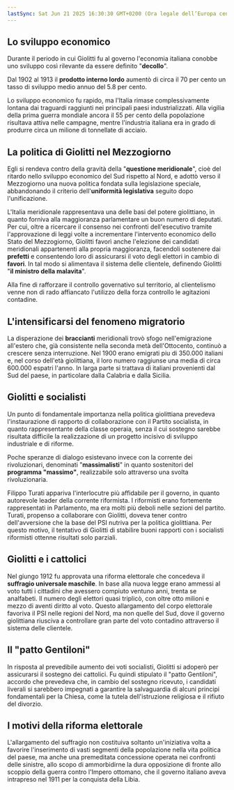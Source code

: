 ```yaml
---
lastSync: Sat Jun 21 2025 16:30:30 GMT+0200 (Ora legale dell’Europa centrale)
---
```

## Lo sviluppo economico
Durante il periodo in cui Giolitti fu al governo l'economia italiana conobbe uno sviluppo così rilevante da essere definito "**decollo**".

Dal 1902 al 1913 il **prodotto interno lordo** aumentò di circa il 70 per cento un tasso di sviluppo medio annuo del 5.8 per cento.

Lo sviluppo economico fu rapido, ma l'Italia rimase complessivamente lontana dai traguardi raggiunti nei principali paesi industrializzati. Alla vigilia della prima guerra mondiale ancora il 55 per cento della popolazione risultava attiva nelle campagne, mentre l'industria italiana era in grado di produrre circa un milione di tonnellate di acciaio.

## La politica di Giolitti nel Mezzogiorno
Egli si rendeva contro della gravità della "**questione meridionale**", cioè del ritardo nello sviluppo economico del Sud rispetto al Nord, e adottò verso il Mezzogiorno una nuova politica fondata sulla legislazione speciale, abbandonando il criterio dell'**uniformità legislativa** seguito dopo l'unificazione.

L'Italia meridionale rappresentava una delle basi del potere giolittiano, in quanto forniva alla maggioranza parlamentare un buon numero di deputati. Per cui, oltre a ricercare il consenso nei confronti dell'esecutivo tramite l'approvazione di leggi volte a incrementare l'intervento economico dello Stato del Mezzogiorno, Giolitti favorì anche l'elezione dei candidati meridionali appartenenti alla propria maggioranza, facendoli sostenere dai **prefetti** e consentendo loro di assicurarsi il voto degli elettori in cambio di **favori**. In tal modo si alimentava il sistema delle clientele, definendo Giolitti "**il ministro della malavita**".

Alla fine di rafforzare il controllo governativo sul territorio, al clientelismo venne non di rado affiancato l'utilizzo della forza controllo le agitazioni contadine.

## L'intensificarsi del fenomeno migratorio
La disperazione dei **braccianti** meridionali trovò sfogo nell'emigrazione all'estero che, già consistente nella seconda metà dell'Ottocento, continuò a crescere senza interruzione. Nel 1900 erano emigrati piu di 350.000 italiani e, nel corso dell'età giolittiana, il loro numero raggiunse una media di circa 600.000 espatri l'anno. In larga parte si trattava di italiani provenienti dal Sud del paese, in particolare dalla Calabria e dalla Sicilia.

## Giolitti e socialisti
Un punto di fondamentale importanza nella politica giolittiana prevedeva l'instaurazione di rapporto di collaborazione con il Partito socialista, in quanto rappresentante della classe operaia, senza il cui sostegno sarebbe risultata difficile la realizzazione di un progetto incisivo di sviluppo industriale e di riforme.

Poche speranze di dialogo esistevano invece con la corrente dei rivoluzionari, denominati "**massimalisti**" in quanto sostenitori del **programma "massimo"**, realizzabile solo attraverso una svolta rivoluzionaria.

Filippo Turati appariva l'interlocutre più affidabile per il governo, in quanto autorevole leader della corrente riformista. I riformisti erano fortemente rappresentati in Parlamento, ma era molti più deboli nelle sezioni del partito. Turati, propenso a collaborare con Giolitti, doveva tener contro dell'avversione che la base del PSI nutriva per la politica giolittiana. Per questo motivo, il tentativo di Giolitti di stabilire buoni rapporti con i socialisti riformisti ottenne risultati solo parziali.

## Giolitti e i cattolici
Nel giungo 1912 fu approvata una riforma elettorale che concedeva il **suffragio universale maschile**. In base alla nuova legge erano ammessi al voto tutti i cittadini che avessero compiuto ventuno anni, trenta se analfabeti. Il numero degli elettori quasi triplicò, con oltre otto milioni e mezzo di aventi diritto al voto. Questo allargamento del corpo elettorale favoriva il PSI nelle regioni del Nord, ma non quelle del Sud, dove il governo giolittiana riusciva a controllare gran parte del voto contadino attraverso il sistema delle clientele.

## Il "patto Gentiloni"
In risposta al prevedibile aumento dei voti socialisti, Giolitti si adoperò per assicurarsi il sostegno dei cattolici. Fu quindi stipulato il "patto Gentiloni", accordo che prevedeva che, in cambio del sostegno ricevuto, i candidati liverali si sarebbero impegnati a garantire la salvaguardia di alcuni principi fondamentali per la Chiesa, come la tutela dell'istruzione religiosa e il rifiuto del divorzio.

## I motivi della riforma elettorale
L'allargamento del suffragio non costituiva soltanto un'iniziativa volta a favorire l'inserimento di vasti segmenti della popolazione nella vita politica del paese, ma anche una premeditata concessione operata nei confronti delle sinistre, allo scopo di ammorbidirne la dura opposizione di fronte allo scoppio della guerra contro l'Impero ottomano, che il governo italiano aveva intrapreso nel 1911 per la conquista della Libia.